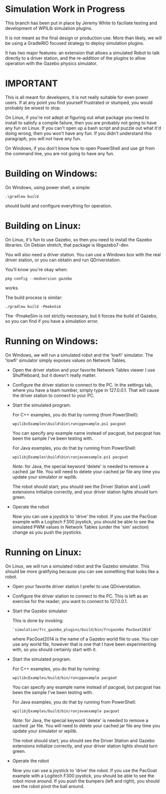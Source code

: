 Simulation Work in Progress
===========================

This branch has been put in place by Jeremy White to faciliate
testing and development of WPILib simulation plugins.

It is not meant as the final design or production use.
More than likely, we will be using a GradleRIO focused strategy
to deploy simulation plugins.

It has two major features:  an extension that allows a simulated
Robot to talk directly to a driver station, and the re-addition of
the plugins to allow operation with the Gazebo physics simulator.

IMPORTANT
=========
This is all meant for developers, it is not really suitable for
even power users.  If at any point you find yourself frustrated
or stumped, you would probably be wisest to stop.

On Linux, if you're not adept at figuring out what package you
need to install to satisfy a compile failure, then you are probably
not going to have any fun on Linux.  If you can't open up a bash
script and puzzle out what it'd doing wrong, then you won't have any fun.
If you didn't understand this paragraph, you will not have any fun.

On Windows, if you don't know how to open PowerShell and use git
from the command line, you are not going to have any fun.


Building on Windows:
====================

On Windows, using power shell, a simple:

 `.\gradlew build`

 should build and configure everything for operation.

Building on Linux:
==================

On Linux, it's fun to use Gazebo, so then you need to install the Gazebo
libraries.  On Debian stretch, that package is libgazebo7-dev.

You will also need a driver station.  You can use a Windows box with the
real driver station, or you can obtatin and run QDriverstation.

You'll know you're okay when:

   `pkg-config --modversion gazebo`

works.

The build process is similar:

  `./gradlew build -PmakeSim`

The -PmakeSim is not strictly necessary, but it forces the build of
Gazebo, so you can find if you have a simulation error.


Running on Windows:
===================

On Windows, we will run a simulated robot and the 'lowfi' simulator.
The 'lowfi' simulator simply exposes values on Network Tables.

* Open the driver station and your favorite Network Tables viewer
  I use Shuffleboard, but it doesn't really matter.

* Configure the driver station to connect to the PC.
  In the settings tab, where you have a team number, simply type
  in 127.0.0.1.  That will cause the driver station to connect to
  your PC.

* Start the simulated program.

  For C++ examples, you do that by running (from PowerShell):

    `wpilibcExamples\build\bin\runcppexample.ps1 pacgoat`

  You can specify any example name instead of pacgoat, but pacgoat
  has been the sample I've been testing with.

  For Java examples, you do that by running from PowerShell:

    `wpilibjExamples\build\bin\runjavaexample.ps1 pacgoat`

  *Note*: for Java, the special keyword 'delete' is needed to
  remove a cached .jar file.  You will need to delete your cached
  jar file any time you update your simulator or wpilib.

  The robot should start; you should see the Driver Station and
  Lowfi extensions initialize correctly, and your driver station
  lights should turn green.

* Operate the robot

  Now you can use a joystick to 'drive' the robot.  If you use
  the PacGoat example with a Logitech F300 joystick, you should
  be able to see the simulated PWM values in Network Tables
  (under the 'sim' section) change as you push the joysticks.


Running on Linux:
=================

On Linux, we will run a simulated robot and the Gazebo simulator.
This should be more gratifying because you can see something
that looks like a robot.

* Open your favorite driver station
  I prefer to use QDriverstation.

* Configure the driver station to connect to the PC.
  This is left as an exercise for the reader; you want to connect to 127.0.0.1.

* Start the Gazebo simulator

  This is done by invoking:

      `simulation/frc_gazebo_plugins/build/bin/frcgazebo PacGoat2014`

  where PacGoat2014 is the name of a Gazebo world file to use.  You can
  use any world file, however that is one that I have been experimenting
  with, so you should certainly start with it.

* Start the simulated program.

  For C++ examples, you do that by running:

    `wpilibcExamples/build/bin/runcppexample pacgoat`

  You can specify any example name instead of pacgoat, but pacgoat
  has been the sample I've been testing with.

  For Java examples, you do that by running from PowerShell:

    `wpilibjExamples/build/bin/runjavaexample pacgoat`

  *Note*: for Java, the special keyword 'delete' is needed to
  remove a cached .jar file.  You will need to delete your cached
  jar file any time you update your simulator or wpilib.

  The robot should start; you should see the Driver Station and
  Gazebo extensions initialize correctly, and your driver station
  lights should turn green.

* Operate the robot

  Now you can use a joystick to 'drive' the robot.  If you use
  the PacGoat example with a Logitech F300 joystick, you should
  be able to see the robot move around.  If you push the bumpers
  (left and right), you should see the robot pivot the ball around.

